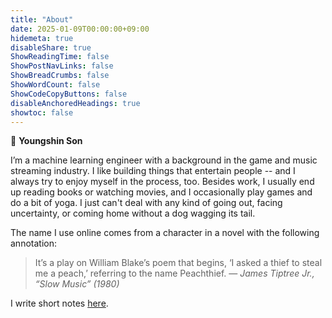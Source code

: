 ```yaml
---
title: "About"
date: 2025-01-09T00:00:00+09:00
hidemeta: true
disableShare: true
ShowReadingTime: false
ShowPostNavLinks: false
ShowBreadCrumbs: false
ShowWordCount: false
ShowCodeCopyButtons: false
disableAnchoredHeadings: true
showtoc: false
---
```

👋 **Youngshin Son**

I’m a machine learning engineer with a background in the game and music streaming industry. I like building things that entertain people -- and I always try to enjoy myself in the process, too. Besides work, I usually end up reading books or watching movies, and I occasionally play games and do a bit of yoga. I just can't deal with any kind of going out, facing uncertainty, or coming home without a dog wagging its tail.

The name I use online comes from a character in a novel with the following annotation:
> It’s a play on William Blake’s poem that begins, ‘I asked a thief to steal me a peach,’ referring to the name Peachthief. — *James Tiptree Jr., “Slow Music” (1980)*

I write short notes [here](https://pizzathief.pages.dev/).